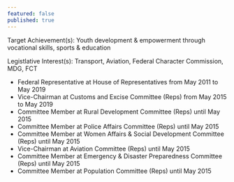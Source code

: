 ```yaml
---
featured: false
published: true
---
```

Target Achievement(s): Youth development & empowerment through vocational skills, sports & education

Legistlative Interest(s): Transport, Aviation, Federal Character Commission, MDG, FCT

* Federal Representative at House of Representatives from May 2011 to May 2019
* Vice-Chairman at Customs and Excise Committee (Reps) from May 2015 to May 2019
* Committee Member at Rural Development Committee (Reps) until May 2015
* Committee Member at Police Affairs Committee (Reps) until May 2015
* Committee Member at Women Affairs & Social Development Committee (Reps) until May 2015
* Vice-Chairman at Aviation Committee (Reps) until May 2015
* Committee Member at Emergency & Disaster Preparedness Committee (Reps) until May 2015
* Committee Member at Population Committee (Reps) until May 2015

